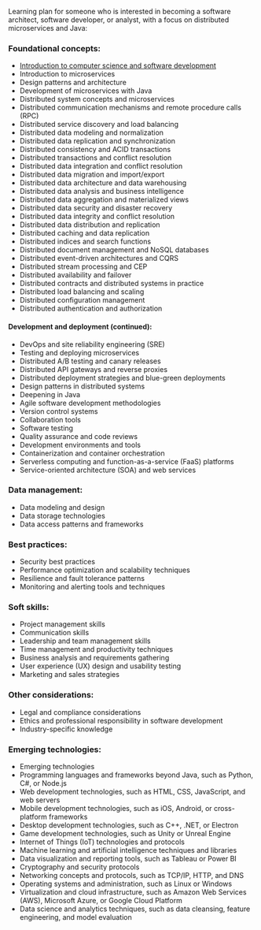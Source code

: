 Learning plan for someone who is interested in becoming a software architect, software developer, or analyst, with a focus on distributed microservices and Java:


### Foundational concepts:

- [Introduction to computer science and software development](./001-introduction-computer-science-software-development.md)
- Introduction to microservices
- Design patterns and architecture
- Development of microservices with Java
- Distributed system concepts and microservices
- Distributed communication mechanisms and remote procedure calls (RPC)
- Distributed service discovery and load balancing
- Distributed data modeling and normalization
- Distributed data replication and synchronization
- Distributed consistency and ACID transactions
- Distributed transactions and conflict resolution
- Distributed data integration and conflict resolution
- Distributed data migration and import/export
- Distributed data architecture and data warehousing
- Distributed data analysis and business intelligence
- Distributed data aggregation and materialized views
- Distributed data security and disaster recovery
- Distributed data integrity and conflict resolution
- Distributed data distribution and replication
- Distributed caching and data replication
- Distributed indices and search functions
- Distributed document management and NoSQL databases
- Distributed event-driven architectures and CQRS
- Distributed stream processing and CEP
- Distributed availability and failover
- Distributed contracts and distributed systems in practice
- Distributed load balancing and scaling
- Distributed configuration management
- Distributed authentication and authorization

#### Development and deployment (continued):

- DevOps and site reliability engineering (SRE)
- Testing and deploying microservices
- Distributed A/B testing and canary releases
- Distributed API gateways and reverse proxies
- Distributed deployment strategies and blue-green deployments
- Design patterns in distributed systems
- Deepening in Java
- Agile software development methodologies
- Version control systems
- Collaboration tools
- Software testing
- Quality assurance and code reviews
- Development environments and tools
- Containerization and container orchestration
- Serverless computing and function-as-a-service (FaaS) platforms
- Service-oriented architecture (SOA) and web services

### Data management:

- Data modeling and design
- Data storage technologies
- Data access patterns and frameworks

### Best practices:

- Security best practices
- Performance optimization and scalability techniques
- Resilience and fault tolerance patterns
- Monitoring and alerting tools and techniques

### Soft skills:

- Project management skills
- Communication skills
- Leadership and team management skills
- Time management and productivity techniques
- Business analysis and requirements gathering
- User experience (UX) design and usability testing
- Marketing and sales strategies

### Other considerations:

- Legal and compliance considerations
- Ethics and professional responsibility in software development
- Industry-specific knowledge

### Emerging technologies:

- Emerging technologies
- Programming languages and frameworks beyond Java, such as Python, C#, or Node.js
- Web development technologies, such as HTML, CSS, JavaScript, and web servers
- Mobile development technologies, such as iOS, Android, or cross-platform frameworks
- Desktop development technologies, such as C++, .NET, or Electron
- Game development technologies, such as Unity or Unreal Engine
- Internet of Things (IoT) technologies and protocols
- Machine learning and artificial intelligence techniques and libraries
- Data visualization and reporting tools, such as Tableau or Power BI
- Cryptography and security protocols
- Networking concepts and protocols, such as TCP/IP, HTTP, and DNS
- Operating systems and administration, such as Linux or Windows
- Virtualization and cloud infrastructure, such as Amazon Web Services (AWS), Microsoft Azure, or Google Cloud Platform
- Data science and analytics techniques, such as data cleansing, feature engineering, and model evaluation
